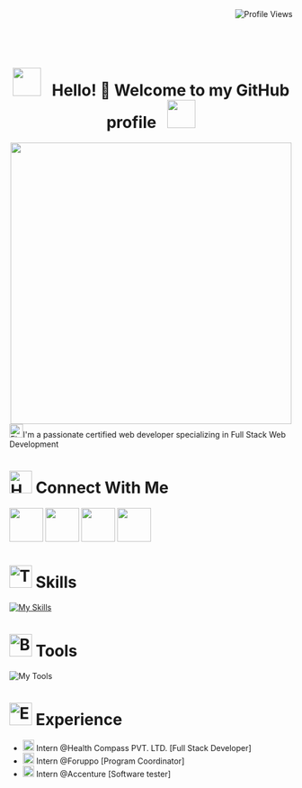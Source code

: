 
<div align="right">
  <img src="https://komarev.com/ghpvc/?username=taher-1822001&style=flat-square&color=blueviolet" alt="Profile Views">
</div>

<br><br>
<div align="center">

  # <img src="https://user-images.githubusercontent.com/74038190/213844263-a8897a51-32f4-4b3b-b5c2-e1528b89f6f3.png" width="50px" /> &nbsp; Hello! :wave: Welcome to my GitHub profile &nbsp; <img src="https://user-images.githubusercontent.com/74038190/213844263-a8897a51-32f4-4b3b-b5c2-e1528b89f6f3.png" width="50px" />
</div>
<div align='center'>
  <img src="https://github.com/Anmol-Baranwal/Cool-GIFs-For-GitHub/assets/74038190/80728820-e06b-4f96-9c9e-9df46f0cc0a5" width="500px">
</div>
<div>
  <img src="https://user-images.githubusercontent.com/74038190/216122041-518ac897-8d92-4c6b-9b3f-ca01dcaf38ee.png" alt="Fire" width="24" /><span>I'm a passionate  certified web developer specializing in Full Stack Web Development</span>

</div>

# <img src="https://user-images.githubusercontent.com/74038190/216120981-b9507c36-0e04-4469-8e27-c99271b45ba5.png" alt="Handshake" width="40" /> Connect With Me

<a href="https://www.linkedin.com/in/taher1822001"><img src="https://user-images.githubusercontent.com/74038190/235294012-0a55e343-37ad-4b0f-924f-c8431d9d2483.gif" width="60"></a>
<a href="https://www.instagram.com/taher1822001"><img src="https://user-images.githubusercontent.com/74038190/235294013-a33e5c43-a01c-43f6-b44d-a406d8b4ab75.gif" width="60"></a>
<a href="https://wa.me/7995918360"><img src="https://user-images.githubusercontent.com/74038190/235294019-40007353-6219-4ec5-b661-b3c35136dd0b.gif" width="60"></a>
<a href="https://www.facebook.com/taher1822001"><img src="https://user-images.githubusercontent.com/74038190/235294010-ec412ef5-e3da-4efa-b1d4-0ab4d4638755.gif" width="60"></a>
# <img src="https://user-images.githubusercontent.com/74038190/216120974-24a76b31-7f39-41f1-a38f-b3c1377cc612.png" alt="Teacup Without Handle" width="40" /> Skills

[![My Skills](https://skillicons.dev/icons?i=html,css,bootstrap,javascript,jquery,sass,react,express,nodejs,django,mongodb,postgres&theme=light)](https://skillicons.dev)

# <img src="https://user-images.githubusercontent.com/74038190/216122069-5b8169d7-1d8e-4a13-b245-a8e4176c99f8.png" alt="Bullseye" width="40" /> Tools
![My Tools](https://skillicons.dev/icons?i=vscode,github,eclipse,postman&theme=light)


# <img src="https://user-images.githubusercontent.com/74038190/216122049-276bc7a5-c760-4849-805a-995d8fa6ea13.png" alt="Eleven O’Clock" width="40" /> Experience

- <img src="https://user-images.githubusercontent.com/74038190/216120986-f2752ca9-fe82-4aa3-befe-0a58db010d85.png" alt="Beaming Face with Smiling Eyes" width="20" /> Intern @Health Compass PVT. LTD. [Full Stack Developer]
- <img src="https://user-images.githubusercontent.com/74038190/216120986-f2752ca9-fe82-4aa3-befe-0a58db010d85.png" alt="Beaming Face with Smiling Eyes" width="20" /> Intern @Foruppo [Program Coordinator]
- <img src="https://user-images.githubusercontent.com/74038190/216120986-f2752ca9-fe82-4aa3-befe-0a58db010d85.png" alt="Beaming Face with Smiling Eyes" width="20" /> Intern @Accenture [Software tester]
<!--
**taher-1822001/taher-1822001** is a ✨ _special_ ✨ repository because its `README.md` (this file) appears on your GitHub profile.

Here are some ideas to get you started:

- 🔭 I’m currently working on ...
- 🌱 I’m currently learning ...
- 👯 I’m looking to collaborate on ...
- 🤔 I’m looking for help with ...
- 💬 Ask me about ...
- 📫 How to reach me: ...
- 😄 Pronouns: ...
- ⚡ Fun fact: ...
-->
